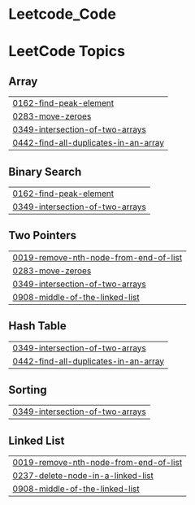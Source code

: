 # Leetcode_Code
<!---LeetCode Topics Start-->
# LeetCode Topics
## Array
|  |
| ------- |
| [0162-find-peak-element](https://github.com/Mantu008/Leetcode_Code/tree/master/0162-find-peak-element) |
| [0283-move-zeroes](https://github.com/Mantu008/Leetcode_Code/tree/master/0283-move-zeroes) |
| [0349-intersection-of-two-arrays](https://github.com/Mantu008/Leetcode_Code/tree/master/0349-intersection-of-two-arrays) |
| [0442-find-all-duplicates-in-an-array](https://github.com/Mantu008/Leetcode_Code/tree/master/0442-find-all-duplicates-in-an-array) |
## Binary Search
|  |
| ------- |
| [0162-find-peak-element](https://github.com/Mantu008/Leetcode_Code/tree/master/0162-find-peak-element) |
| [0349-intersection-of-two-arrays](https://github.com/Mantu008/Leetcode_Code/tree/master/0349-intersection-of-two-arrays) |
## Two Pointers
|  |
| ------- |
| [0019-remove-nth-node-from-end-of-list](https://github.com/Mantu008/Leetcode_Code/tree/master/0019-remove-nth-node-from-end-of-list) |
| [0283-move-zeroes](https://github.com/Mantu008/Leetcode_Code/tree/master/0283-move-zeroes) |
| [0349-intersection-of-two-arrays](https://github.com/Mantu008/Leetcode_Code/tree/master/0349-intersection-of-two-arrays) |
| [0908-middle-of-the-linked-list](https://github.com/Mantu008/Leetcode_Code/tree/master/0908-middle-of-the-linked-list) |
## Hash Table
|  |
| ------- |
| [0349-intersection-of-two-arrays](https://github.com/Mantu008/Leetcode_Code/tree/master/0349-intersection-of-two-arrays) |
| [0442-find-all-duplicates-in-an-array](https://github.com/Mantu008/Leetcode_Code/tree/master/0442-find-all-duplicates-in-an-array) |
## Sorting
|  |
| ------- |
| [0349-intersection-of-two-arrays](https://github.com/Mantu008/Leetcode_Code/tree/master/0349-intersection-of-two-arrays) |
## Linked List
|  |
| ------- |
| [0019-remove-nth-node-from-end-of-list](https://github.com/Mantu008/Leetcode_Code/tree/master/0019-remove-nth-node-from-end-of-list) |
| [0237-delete-node-in-a-linked-list](https://github.com/Mantu008/Leetcode_Code/tree/master/0237-delete-node-in-a-linked-list) |
| [0908-middle-of-the-linked-list](https://github.com/Mantu008/Leetcode_Code/tree/master/0908-middle-of-the-linked-list) |
<!---LeetCode Topics End-->